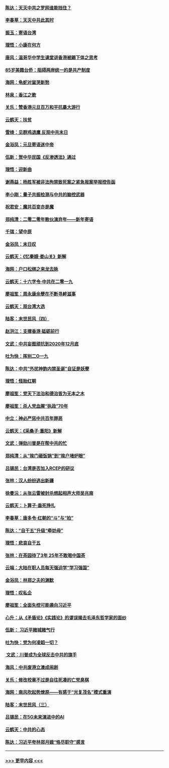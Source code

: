 #### [陈达：天灭中共之罗网谁能挡住？](../pages/nsc993/n11767465.md?t=01041644) 
#### [李春草：天灭中共此其时](../pages/nsc993/n11767452.md?t=01041644) 
#### [振玉：寄语台湾](../pages/nsc993/n11767432.md?t=01041644) 
#### [理悟：小康在何方](../pages/nsc993/n11767394.md?t=01041644) 
#### [唐风：温哥华中学生课堂讲香港被踢下体之思考](../pages/nsc993/n11766848.md?t=01041644) 
#### [85岁美籍台侨：阻碍两岸统一的是共产制度](../pages/nsc993/n11765043.md?t=01041644) 
#### [海网：龟蛇对鼠哭新愁](../pages/nsc993/n11764895.md?t=01041644) 
#### [林泉：香江之歌](../pages/nsc993/n11764415.md?t=01041644) 
#### [关乐：赞香港元旦百万和平抗暴大游行](../pages/nsc993/n11764382.md?t=01041644) 
#### [云鹤天：扶贫](../pages/nsc993/n11764245.md?t=01041644) 
#### [雪绮：见群鸡退鹰  反观中共末日](../pages/nsc993/n11762112.md?t=01041644) 
#### [金浴凤：元旦寄语迷中帝](../pages/nsc993/n11761788.md?t=01041644) 
#### [伍新：贺中华民国《反渗透法》通过](../pages/nsc993/n11761994.md?t=01041644) 
#### [理悟：迎新曲](../pages/nsc993/n11761152.md?t=01041644) 
#### [谢燕益：杨胜军被非法拘禁致死案之紧急报案举报控告函](../pages/nsc993/n11756134.md?t=01041644) 
#### [李小刚：量子共振检测与中共的脑控武器](../pages/nsc993/n11754518.md?t=01041644) 
#### [祝君安：魔共百变亦是魔](../pages/nsc993/n11754469.md?t=01041644) 
#### [郑纯清：二零二零年散伙演弃年——新年寄语](../pages/nsc993/n11754195.md?t=01041644) 
#### [千瑞：望中原](../pages/nsc993/n11754159.md?t=01041644) 
#### [金浴凤：末日叹](../pages/nsc993/n11752359.md?t=01041644) 
#### [云鹤天：《忆秦娥‧娄山关》新解](../pages/nsc993/n11752348.md?t=01041644) 
#### [海网：户口松绑之来龙去脉](../pages/nsc993/n11752328.md?t=01041644) 
#### [云鹤天：十六字令‧中共在二零一九](../pages/nsc993/n11752305.md?t=01041644) 
#### [廖祖笙：周永康余孽在不断寻衅滋事](../pages/nsc993/n11751013.md?t=01041644) 
#### [云鹤天：观台湾大选](../pages/nsc993/n11751007.md?t=01041644) 
#### [陆客：末世民风（四）](../pages/nsc993/n11749203.md?t=01041644) 
#### [赵洪江：支撑香港 砥砺前行](../pages/nsc993/n11748482.md?t=01041644) 
#### [文武：中共妄图顽抗到2020年12月底](../pages/nsc993/n11748446.md?t=01041644) 
#### [吐为快：挥别二O一九](../pages/nsc993/n11748411.md?t=01041644) 
#### [陈达：中共“外扰神韵内禁圣诞”自证是妖孽](../pages/nsc993/n11748226.md?t=01041644) 
#### [理悟：怪胎红朝](../pages/nsc993/n11748206.md?t=01041644) 
#### [廖祖笙：党天下法治和德治皆为无本之木](../pages/nsc993/n11748135.md?t=01041644) 
#### [廖祖笙：杀人党血腥“执政”70年](../pages/nsc993/n11745144.md?t=01041644) 
#### [中立：神必严惩中共百年罪恶](../pages/nsc993/n11744970.md?t=01041644) 
#### [云鹤天：《采桑子‧重阳》新解](../pages/nsc993/n11744948.md?t=01041644) 
#### [文武：弹劾川普是在帮中共的忙](../pages/nsc993/n11744758.md?t=01041644) 
#### [郑纯清：从“挨门砸饭锅”到“挨户堵炉眼”](../pages/nsc993/n11744745.md?t=01041644) 
#### [吕锡民：台湾是否加入RCEP的研议](../pages/nsc993/n11744701.md?t=01041644) 
#### [张林：汉人纷纷逃出新疆](../pages/nsc993/n11743530.md?t=01041644) 
#### [徐曼沅：从张云雷被封杀想起相声大师吴兆南](../pages/nsc993/n11741816.md?t=01041644) 
#### [云鹤天：卜算子‧垂死挣扎](../pages/nsc993/n11739956.md?t=01041644) 
#### [李春草：唐多令‧红朝的“斗”与“拍”](../pages/nsc993/n11739830.md?t=01041644) 
#### [陈达：“自干五”升级“牵妨母”](../pages/nsc993/n11739724.md?t=01041644) 
#### [理悟：悲哀自干五](../pages/nsc993/n11739547.md?t=01041644) 
#### [张林：在茶园待了3年 25年不敢喝中国茶](../pages/nsc993/n11739240.md?t=01041644) 
#### [云端：大陆在职人员每天强迫学“学习强国”](../pages/nsc993/n11738735.md?t=01041644) 
#### [金浴凤：林郑之夫的渊默](../pages/nsc993/n11737735.md?t=01041644) 
#### [理悟：叹私企](../pages/nsc993/n11737715.md?t=01041644) 
#### [廖祖笙：全面失控可能袭向习近平](../pages/nsc993/n11737704.md?t=01041644) 
#### [心升：从《矛盾论》《实践论》的谬误揭去毛泽东哲学家的面纱](../pages/nsc993/n11736962.md?t=01041644) 
#### [伍新： 习近平赌城赌气行](../pages/nsc993/n11736929.md?t=01041644) 
#### [吐为快：党为何凌蹈一切？](../pages/nsc993/n11736915.md?t=01041644) 
#### [ 文武：川普成为全球反击中共的旗手](../pages/nsc993/n11736882.md?t=01041644) 
#### [海风：中共废港立澳成闹剧](../pages/nsc993/n11735857.md?t=01041644) 
#### [关乐：修改校章不过是自往死凑的亡党臭棋](../pages/nsc993/n11735097.md?t=01041644) 
#### [海网：南风吹起势燎原——有感于“光复茂名”模式重演](../pages/nsc993/n11732308.md?t=01041644) 
#### [陆客：末世民风（三）](../pages/nsc993/n11732211.md?t=01041644) 
#### [吕锡民：在5G未来演进中的AI](../pages/nsc993/n11730010.md?t=01041644) 
#### [云鹤天：中共的心态](../pages/nsc993/n11729906.md?t=01041644) 
#### [陈达：习近平夸林郑月娥“恪尽职守”感言](../pages/nsc993/n11729881.md?t=01041644) 

----
#### [ >>> 更早内容 <<< ](../indexes/nsc993-earlier.md)
